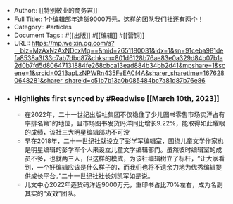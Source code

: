 - Author:: [[特别敬业的商务君]]
- Full Title:: 1个编辑部年造货9000万元，这样的团队我们社还有两个！
- Category:: #articles
- Document Tags:: #[[出版]] #[[编辑]] #[[营销]]
- URL:: https://mp.weixin.qq.com/s?__biz=MzAxNzAxNDcxMg==&mid=2651180031&idx=1&sn=91ceba981defa8538a3f33c7ab7dbd87&chksm=801d6128b76ae83e0a329d84b07b1a2d0b7fd5d80647131884fe268cbca13ead884b34bb2d41&mpshare=1&scene=1&srcid=0213apLzNPWRn435FeEACf4A&sharer_sharetime=1676280648281&sharer_shareid=c51b7b13a0b085484bc7a81d87b76e86
- ### Highlights first synced by #Readwise [[March 10th, 2023]]
    - 在2022年，二十一世纪出版社集团不仅稳住了少儿图书零售市场实洋占有率排名第1的地位，且市场图书发货码洋同比增长9.22%，能取得如此耀眼的成绩，该社三大明星编辑部功不可没
    - 早在2018年，二十一世纪社就设立了彭学军编辑室，围绕儿童文学作家也是明星编辑的彭学军个人来设立儿童文学编辑部门。虽然彼时编辑室的成员不多，也就两三人，但这样的模式，为该社编辑树立了标杆，“让大家看到，一个好编辑应该是什么样子的，而我们也将不遗余力地为优秀编辑提供成长平台。”二十一世纪社社长刘凯军如是说。
    - 儿文中心2022年造货码洋近9000万元，重印书占比70%左右，成为名副其实的“双效”团队。
